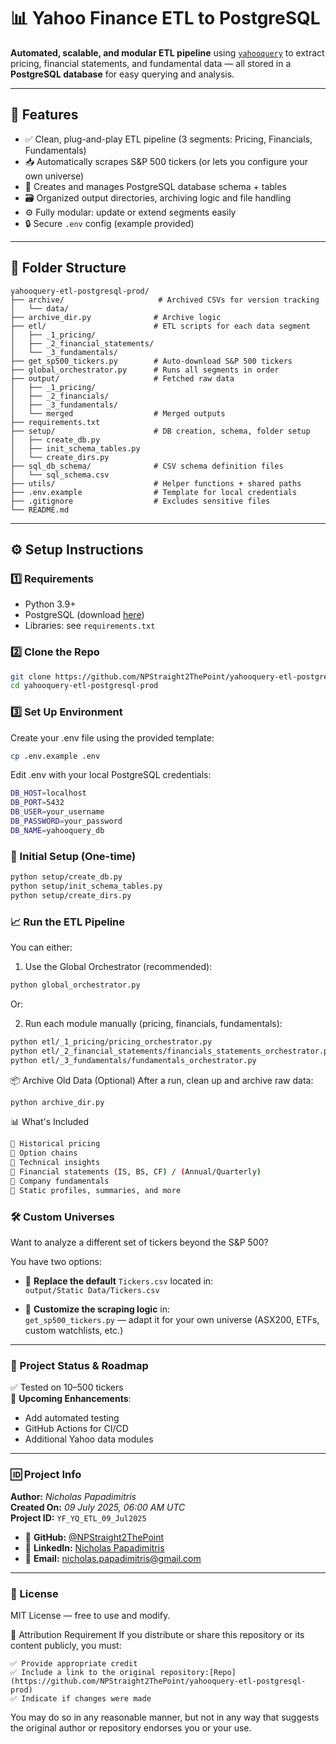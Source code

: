 # 📊 Yahoo Finance ETL to PostgreSQL

**Automated, scalable, and modular ETL pipeline** using [`yahooquery`](https://github.com/dpguthrie/yahooquery) to extract pricing, financial statements, and fundamental data — all stored in a **PostgreSQL database** for easy querying and analysis.

---

## 🚀 Features

- ✅ Clean, plug-and-play ETL pipeline (3 segments: Pricing, Financials, Fundamentals)
- 📥 Automatically scrapes S&P 500 tickers (or lets you configure your own universe)
- 🧱 Creates and manages PostgreSQL database schema + tables
- 🗃️ Organized output directories, archiving logic and file handling
- ⚙️ Fully modular: update or extend segments easily
- 🔒 Secure `.env` config (example provided)

---

## 📁 Folder Structure

```text
yahooquery-etl-postgresql-prod/
├── archive/                     # Archived CSVs for version tracking
│   └── data/
├── archive_dir.py              # Archive logic
├── etl/                        # ETL scripts for each data segment
│   ├── _1_pricing/
│   ├── _2_financial_statements/
│   └── _3_fundamentals/                   
├── get_sp500_tickers.py        # Auto-download S&P 500 tickers
├── global_orchestrator.py      # Runs all segments in order
├── output/                     # Fetched raw data
│   ├── _1_pricing/
│   ├── _2_financials/
│   ├── _3_fundamentals/
│   └── merged                  # Merged outputs
├── requirements.txt
├── setup/                      # DB creation, schema, folder setup
│   ├── create_db.py
│   ├── init_schema_tables.py
│   └── create_dirs.py
├── sql_db_schema/              # CSV schema definition files
│   └── sql_schema.csv
├── utils/                      # Helper functions + shared paths
├── .env.example                # Template for local credentials
├── .gitignore                  # Excludes sensitive files
└── README.md
```

---

## ⚙️ Setup Instructions

### 1️⃣ Requirements

- Python 3.9+
- PostgreSQL (download [here](https://www.postgresql.org/download/))
- Libraries: see `requirements.txt`

### 2️⃣ Clone the Repo

```bash
git clone https://github.com/NPStraight2ThePoint/yahooquery-etl-postgresql-prod.git
cd yahooquery-etl-postgresql-prod
```

### 3️⃣ Set Up Environment

Create your .env file using the provided template:
```bash
cp .env.example .env
```
Edit .env with your local PostgreSQL credentials:
```bash
DB_HOST=localhost
DB_PORT=5432
DB_USER=your_username
DB_PASSWORD=your_password
DB_NAME=yahooquery_db
```

### 🧱 Initial Setup (One-time)

```bash
python setup/create_db.py
python setup/init_schema_tables.py
python setup/create_dirs.py
```

### 📈 Run the ETL Pipeline

You can either:

1. Use the Global Orchestrator (recommended):
```bash
python global_orchestrator.py
```

Or:

2. Run each module manually (pricing, financials, fundamentals):

```bash
python etl/_1_pricing/pricing_orchestrator.py
python etl/_2_financial_statements/financials_statements_orchestrator.py
python etl/_3_fundamentals/fundamentals_orchestrator.py
```

📦 Archive Old Data (Optional)
After a run, clean up and archive raw data:

```bash
python archive_dir.py
```

📊 What's Included
```bash
📁 Historical pricing
📁 Option chains
📁 Technical insights
📁 Financial statements (IS, BS, CF) / (Annual/Quarterly)
📁 Company fundamentals
📁 Static profiles, summaries, and more
```

### 🛠️ Custom Universes

Want to analyze a different set of tickers beyond the S&P 500?

You have two options:

- 🔁 **Replace the default** `Tickers.csv` located in:  
  `output/Static Data/Tickers.csv`

- 🧩 **Customize the scraping logic** in:  
  `get_sp500_tickers.py` — adapt it for your own universe (ASX200, ETFs, custom watchlists, etc.)

---

### 🧪 Project Status & Roadmap

✅ Tested on 10–500 tickers  
📌 **Upcoming Enhancements**:
- Add automated testing
- GitHub Actions for CI/CD
- Additional Yahoo data modules

---

### 🆔 Project Info

**Author:** *Nicholas Papadimitris*  
**Created On:** *09 July 2025, 06:00 AM UTC*  
**Project ID:** `YF_YQ_ETL_09_Jul2025`

- 🐙 **GitHub:** [@NPStraight2ThePoint](https://github.com/NPStraight2ThePoint)  
- 💼 **LinkedIn:** [Nicholas Papadimitris](https://www.linkedin.com/in/nicholas-papadimitris/)  
- 📧 **Email:** nicholas.papadimitris@gmail.com  

---

### 📄 License
MIT License — free to use and modify.

🧾 Attribution Requirement
If you distribute or share this repository or its content publicly, you must:
```
✅ Provide appropriate credit
✅ Include a link to the original repository:[Repo](https://github.com/NPStraight2ThePoint/yahooquery-etl-postgresql-prod)  
✅ Indicate if changes were made
```
You may do so in any reasonable manner, but not in any way that suggests the original author or repository endorses you or your use.





